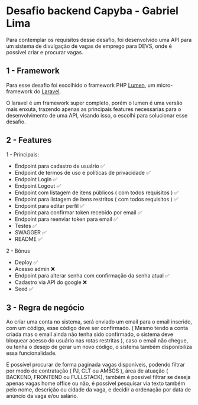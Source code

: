 # Desafio backend Capyba - Gabriel Lima

Para contemplar os requisitos desse desafio, foi desenvolvido uma API para um sistema de divulgação de vagas de emprego
para DEVS, onde é possível criar e procurar vagas.

## 1 - Framework

Para esse desafio foi escolhido o framework PHP [Lumen](https://lumen.laravel.com/docs), um micro-framework do [Laravel](https://laravel.com/docs/contributions).

O laravel é um framework super completo, porém o lumen é uma versão mais enxuta, trazendo apenas as principais features
necessárias para o desenvolvimento de uma API, visando isso, o escolhi para solucionar esse desafio.

## 2 - Features

1 - Principais:

- Endpoint para cadastro de usuário :white_check_mark:
- Endpoint de termos de uso e políticas de privacidade :white_check_mark:
- Endpoint Login :white_check_mark:
- Endpoint Logout :white_check_mark:
- Endpoint com listagem de itens públicos ( com todos requisitos ) :white_check_mark:
- Endpoint para listagem de itens restritos ( com todos requisitos ) :white_check_mark:
- Endpoint para editar perfil :white_check_mark:
- Endpoint para confirmar token recebido por email :white_check_mark:
- Endpoint para reenviar token para email :white_check_mark:
- Testes :white_check_mark:
- SWAGGER :white_check_mark:
- README :white_check_mark:


2 - Bônus

- Deploy :white_check_mark:
- Acesso admin 	:x:
- Endpoint para alterar senha com confirmação da senha atual :white_check_mark:
- Cadastro via API do google 	:x:
- Seed :white_check_mark:

## 3 - Regra de negócio

Ao criar uma conta no sistema, será enviado um email para o email inserido, com um código, esse código deve ser confirmado.
( Mesmo tendo a conta criada mas o email ainda não tenha sido confirmado, o sistema deve bloquear acesso do usuário nas
rotas restritas ), caso o email não chegue, ou tenha o desejo de gerar um novo código, o sistema também disponibiliza 
essa funcionalidade.

É possível procurar de forma paginada vagas disponíveis, podendo filtrar por modo de contratação ( PJ, CLT ou AMBOS ),
área de atuação ( BACKEND, FRONTEND ou FULLSTACK), também é possível filtrar se deseja apenas vagas home office ou não,
é possível pesquisar via texto também pelo nome, descrição ou cidade da vaga, e decidir a ordenação por data de anúncio
da vaga e/ou salário.
